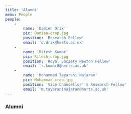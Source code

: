 ```yaml
---
title: 'Alumni'
menu: People
people:
    -
        name: 'Damien Drix'
        pic: Damien-crop.jpg
        position: 'Research Fellow'
        email: 'd.drix@herts.ac.uk'
    -
        name: 'Ritesh Kumar'
        pic: Ritesh-crop.jpg
        position: 'Royal Society Newton Fellow'
        email: 'r.kumar8@herts.ac.uk'
    -
        name: 'Mohammad Tayarani Najaran'
        pic: Mohammad-crop.jpg
        position: 'Vice Chancellor''s Research Fellow'
        email: 'm.tayaraninajaran@herts.ac.uk'
---
```


### Alumni
